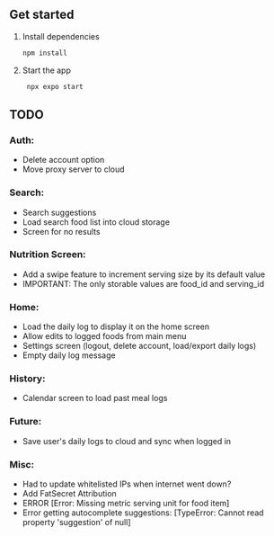 ## Get started

1. Install dependencies

   ```bash
   npm install
   ```

2. Start the app

   ```bash
    npx expo start
   ```


## TODO
### Auth:
- Delete account option
- Move proxy server to cloud

### Search:
- Search suggestions
- Load search food list into cloud storage
- Screen for no results

### Nutrition Screen:
- Add a swipe feature to increment serving size by its default value
- IMPORTANT: The only storable values are food_id and serving_id

### Home:
- Load the daily log to display it on the home screen
- Allow edits to logged foods from main menu
- Settings screen (logout, delete account, load/export daily logs)
- Empty daily log message

### History:
- Calendar screen to load past meal logs

### Future:
- Save user's daily logs to cloud and sync when logged in

### Misc:
- Had to update whitelisted IPs when internet went down?
- Add FatSecret Attribution
- ERROR  [Error: Missing metric serving unit for food item]
- Error getting autocomplete suggestions: [TypeError: Cannot read property 'suggestion' of null]